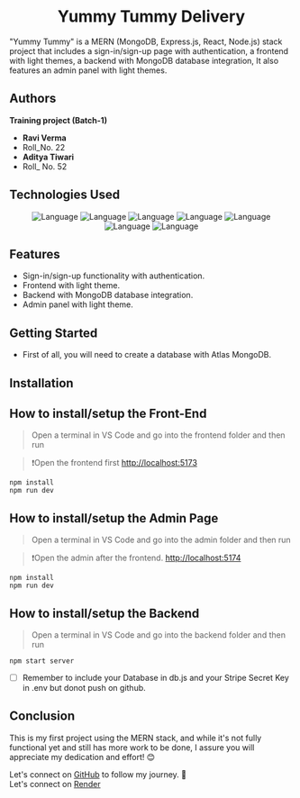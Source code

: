 <h1 align="center">Yummy Tummy Delivery</h1>

"Yummy Tummy" is a MERN (MongoDB, Express.js, React, Node.js) stack project that includes a sign-in/sign-up page with authentication, a frontend with light themes, a backend with MongoDB database integration, It also features an admin panel with light themes.
  
  ## Authors
   **Training project (Batch-1)**

- **Ravi Verma**
- Roll_No.  22
- **Aditya Tiwari**
- Roll_ No. 52

 ## Technologies Used 
 
  <p align="center">
    <img alt="Language" src="https://img.shields.io/badge/React-20232A?style=for-the-badge&logo=react&logoColor=61DAFB"/>
    <img alt="Language" src="https://img.shields.io/badge/JavaScript-323330?style=for-the-badge&logo=javascript&logoColor=F7DF1E"/>
    <img alt="Language" src="https://img.shields.io/badge/Node.js-43853D?style=for-the-badge&logo=node.js&logoColor=white"/>
    <img alt="Language" src="https://img.shields.io/badge/Express.js-404D59?style=for-the-badge"/>
    <img alt="Language" src="https://img.shields.io/badge/MongoDB-4EA94B?style=for-the-badge&logo=mongodb&logoColor=white"/>
    <img alt="Language" src="https://img.shields.io/badge/CSS-239120?&style=for-the-badge&logo=css3&logoColor=black"/>
    <img alt="Language" src="https://img.shields.io/badge/HTML-239120?style=for-the-badge&logo=html5&logoColor=black"/>
    
    
  </p>

## Features

- Sign-in/sign-up functionality with authentication.
- Frontend with light theme.
- Backend with MongoDB database integration.
- Admin panel with light theme.


## Getting Started

- First of all, you will need to create a database with Atlas MongoDB.


## Installation

<h2>How to install/setup the Front-End</h2>

> Open a terminal in VS Code and go into the frontend folder and then run

>❗Open the frontend first [http://localhost:5173](http://localhost:5173)


```
npm install
npm run dev
```


<h2>How to install/setup the Admin Page</h2>

> Open a terminal in VS Code and go into the admin folder and then run

>❗Open the admin after the frontend. [http://localhost:5174](http://localhost:5174)

```
npm install
npm run dev
```
   
<h2>How to install/setup the Backend</h2>

> Open a terminal in VS Code and go into the backend folder and then run

```
npm start server
```

- [ ] Remember to include your Database in db.js and your Stripe Secret Key in .env but donot push on github.

## Conclusion

This is my first project using the MERN stack, and while it's not fully functional yet and still has more work to be done, I assure you will appreciate my dedication and effort! 😊

Let's connect on [GitHub](https://github.com/adityatiwari9452/Food-Delivery.git) to follow my journey. 🚀
<br/>
Let's connect on [Render](https://dashboard.render.com/static/new)
